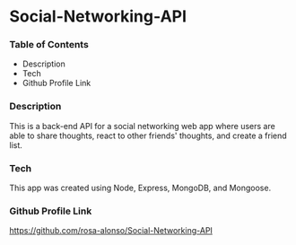 # Social-Networking-API

### **Table of Contents**

- Description
- Tech
- Github Profile Link

### **Description**

This is a back-end API for a social networking web app where users are able to share thoughts, react to other friends' thoughts, and create a friend list.

### **Tech**

This app was created using Node, Express, MongoDB, and Mongoose.

### **Github Profile Link**

https://github.com/rosa-alonso/Social-Networking-API
